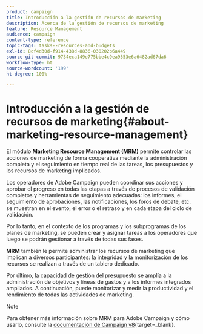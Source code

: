 ```yaml
---
product: campaign
title: Introducción a la gestión de recursos de marketing
description: Acerca de la gestión de recursos de marketing
feature: Resource Management
audience: campaign
content-type: reference
topic-tags: tasks--resources-and-budgets
exl-id: 8cf4d30d-f914-438d-8836-030202b6a449
source-git-commit: 9734eca149e775bbe4c9ea9553e6a6482ad67da6
workflow-type: ht
source-wordcount: '199'
ht-degree: 100%

---
```


# Introducción a la gestión de recursos de marketing{#about-marketing-resource-management}



El módulo **Marketing Resource Management (MRM)** permite controlar las acciones de marketing de forma cooperativa mediante la administración completa y el seguimiento en tiempo real de las tareas, los presupuestos y los recursos de marketing implicados.

Los operadores de Adobe Campaign pueden coordinar sus acciones y aprobar el progreso en todas las etapas a través de procesos de validación completos y herramientas de seguimiento adecuadas: los informes, el seguimiento de aprobaciones, las notificaciones, los foros de debate, etc. se muestran en el evento, el error o el retraso y en cada etapa del ciclo de validación.

Por lo tanto, en el contexto de los programas y los subprogramas de los planes de marketing, se pueden crear y asignar tareas a los operadores que luego se podrán gestionar a través de todas sus fases.

**MRM** también le permite administrar los recursos de marketing que implican a diversos participantes: la integridad y la monitorización de los recursos se realizan a través de un tablero dedicado.

Por último, la capacidad de gestión del presupuesto se amplía a la administración de objetivos y líneas de gastos y a los informes integrados ampliados. A continuación, puede monitorizar y medir la productividad y el rendimiento de todas las actividades de marketing.

>[!NOTE]
>
>Para obtener más información sobre MRM para Adobe Campaign y cómo usarlo, consulte la [documentación de Campaign v8](https://experienceleague.adobe.com/es/docs/campaign/automation/mrm/about-marketing-resource-management){target=_blank}.

